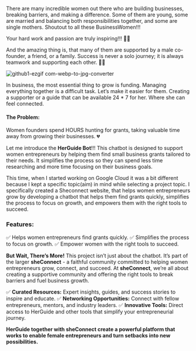 There are many incredible women out there who are building businesses, breaking barriers, and making a difference. Some of them are young, some are married and balancing both responsibilities together, and some are single mothers. Shoutout to all these BusinessWomen!!!

Your hard work and passion are truly inspiring!!! 🤩🙌

And the amazing thing is, that many of them are supported by a male co-founder, a friend, or a family. Success is never a solo journey; it is always teamwork and supporting each other. 💪✨

![github1-ezgif com-webp-to-jpg-converter](https://github.com/user-attachments/assets/2072693d-ae7a-4e53-8d09-c2d912206f75)

In business, the most essential thing to grow is funding. Managing everything together is a difficult task. Let’s make it easier for them. Creating a supporter or a guide that can be available 24 * 7 for her. Where she can feel connected.

#### The Problem:
Women founders spend HOURS hunting for grants, taking valuable time away from growing their businesses. 💔


Let me introduce the **HerGuide Bot**!!!
This chatbot is designed to support women entrepreneurs by helping them find small business grants tailored to their needs. It simplifies the process so they can spend less time researching and more time focusing on their business goals.

This time, when I started working on Google Cloud it was a bit different because I kept a specific topic(aim) in mind while selecting a project topic. I specifically created a Sheconnect website, that helps women entrepreneurs grow by developing a chatbot that helps them find grants quickly, simplifies the process to focus on growth, and empowers them with the right tools to succeed.

### Features:

✅ Helps women entrepreneurs find grants quickly.
✅ Simplifies the process to focus on growth.
✅ Empower women with the right tools to succeed.

**But Wait, There’s More!**
This project isn’t just about the chatbot. It’s part of the larger **sheConnect** - a faithful community committed to helping women entrepreneurs grow, connect, and succeed. At **sheConnect**, we’re all about creating a supportive community and offering the right tools to break barriers and fuel business growth.

✅ **Curated Resources:** Expert insights, guides, and success stories to inspire and educate.
✅ **Networking Opportunities:** Connect with fellow entrepreneurs, mentors, and industry leaders.
✅ **Innovative Tools:** Direct access to HerGuide and other tools that simplify your entrepreneurial journey.

**HerGuide together with sheConnect create a powerful platform that works to enable female entrepreneurs and turn setbacks into new possibilities.**


